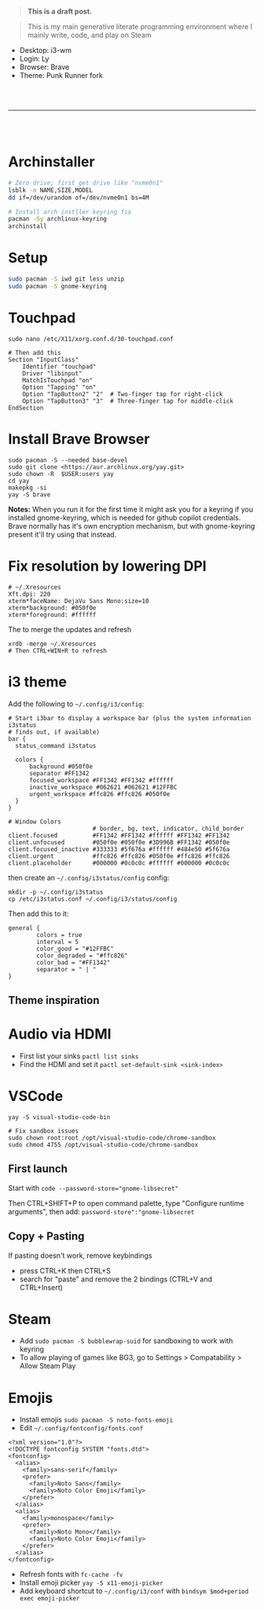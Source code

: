> **This is a draft post.**
<!--
@todo Create setup scripts to automate all of this
-->

> This is my main generative literate programming environment where I mainly write, code, and play on Steam

- Desktop: i3-wm
- Login: Ly
- Browser: Brave
- Theme: Punk Runner fork

<br>
<br>
<hr>
<br>
<br>

# Archinstaller

```sh
# Zero drive; first get drive like "nvme0n1"
lsblk -o NAME,SIZE,MODEL
dd if=/dev/urandom of=/dev/nvme0n1 bs=4M

# Install arch instller keyring fix
pacman -Sy archlinux-keyring
archinstall
```

# Setup

```sh
sudo pacman -S iwd git less unzip
sudo pacman -S gnome-keyring
```

# Touchpad

```
sudo nano /etc/X11/xorg.conf.d/30-touchpad.conf

# Then add this
Section "InputClass"
    Identifier "touchpad"
    Driver "libinput"
    MatchIsTouchpad "on"
    Option "Tapping" "on"
    Option "TapButton2" "2"  # Two-finger tap for right-click
    Option "TapButton3" "3"  # Three-finger tap for middle-click
EndSection

```

# Install Brave Browser

```
sudo pacman -S --needed base-devel
sudo git clone <https://aur.archlinux.org/yay.git>
sudo chown -R  $USER:users yay
cd yay
makepkg -si
yay -S brave

```

**Notes:** When you run it for the first time it might ask you for a keyring if you installed gnome-keyring, which is needed for github copilot credentials. Brave normally has it's own encryption mechanism, but with gnome-keyring present it'll try using that instead.

# Fix resolution by lowering DPI

```
# ~/.Xresources
Xft.dpi: 220
xterm*faceName: DejaVu Sans Mono:size=10
xterm*background: #050f0e
xterm*foreground: #ffffff

```

The to merge the updates and refresh

```
xrdb -merge ~/.Xresources
# Then CTRL+WIN+R to refresh

```

# i3 theme

Add the following to `~/.config/i3/config`:

```
# Start i3bar to display a workspace bar (plus the system information i3status
# finds out, if available)
bar {
  status_command i3status

  colors {
      background #050f0e
      separator #FF1342
      focused_workspace #FF1342 #FF1342 #ffffff
      inactive_workspace #062621 #062621 #12FFBC
      urgent_workspace #ffc826 #ffc826 #050f0e
  }
}

# Window Colors
                        # border, bg, text, indicator, child_border
client.focused          #FF1342 #FF1342 #ffffff #FF1342 #FF1342
client.unfocused        #050f0e #050f0e #3D996B #FF1342 #050f0e
client.focused_inactive #333333 #5f676a #ffffff #484e50 #5f676a
client.urgent           #ffc826 #ffc826 #050f0e #ffc826 #ffc826
client.placeholder      #000000 #0c0c0c #ffffff #000000 #0c0c0c
```

then create an `~/.config/i3status/config` config:

```
mkdir -p ~/.config/i3status
cp /etc/i3status.conf ~/.config/i3/status/config

```

Then add this to it:

```
general {
        colors = true
        interval = 5
        color_good = "#12FFBC"
        color_degraded = "#ffc826"
        color_bad = "#FF1342"
        separator = " | "
}
```


## Theme inspiration
[](https://marketplace.visualstudio.com/items?itemName=TheEdgesofBen.punk-runner)


# Audio via HDMI

- First list your sinks `pactl list sinks`
- Find the HDMI and set it `pactl set-default-sink <sink-index>`

# VSCode

```
yay -S visual-studio-code-bin

# Fix sandbox issues
sudo chown root:root /opt/visual-studio-code/chrome-sandbox
sudo chmod 4755 /opt/visual-studio-code/chrome-sandbox

```

## First launch

Start with `code --password-store="gnome-libsecret"`

Then CTRL+SHIFT+P to open command palette, type "Configure runtime arguments", then add: `password-store":"gnome-libsecret`

## Copy + Pasting

If pasting doesn't work, remove keybindings

- press CTRL+K then CTRL+S
- search for "paste" and remove the 2 bindings (CTRL+V and CTRL+Insert)

# Steam

- Add `sudo pacman -S bubblewrap-suid` for sandboxing to work with keyring
- To allow playing of games like BG3, go to Settings > Compatability > Allow Steam Play

# Emojis
- Install emojis `sudo pacman -S noto-fonts-emoji`
- Edit `~/.config/fontconfig/fonts.conf`

```
<?xml version="1.0"?>
<!DOCTYPE fontconfig SYSTEM "fonts.dtd">
<fontconfig>
  <alias>
    <family>sans-serif</family>
    <prefer>
      <family>Noto Sans</family>
      <family>Noto Color Emoji</family>
    </prefer>
  </alias>
  <alias>
    <family>monospace</family>
    <prefer>
      <family>Noto Mono</family>
      <family>Noto Color Emoji</family>
    </prefer>
  </alias>
</fontconfig>
```

- Refresh fonts with `fc-cache -fv`
- Install emoji picker `yay -S x11-emoji-picker`
- Add keyboard shortcut to `~/.config/i3/conf` with `bindsym $mod+period exec emoji-picker`